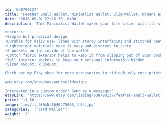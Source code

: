 ```yaml
---
id: '638790137'
title: 'Feather Small Wallet, Minimalist Wallet, Slim Wallet, Womens Wallet, Travel Wallet, Vegan Wallet, Card Wallet, Credit Card Wallet, Wallet'
date: '2018-09-02 22:26:30 -0400'
description: 'This Minimalist Wallet makes your life easier with its slim design, making it easy to keep a wallet in your pocket. Functioning as a regular wallet, it easily holds your frequently used cards, IDs, business cards, and some folded bills. Perfect to take on a night out or to travel with to keep your personal information safe. Practical to run errands with, as it stays on your body when you need it.

Features:
•Simple but practical design
•Durable for daily use- lined with sturdy interfacing and stitched neatly with experience
•Lightweight materials make it easy and discreet to carry
•2 pockets on the inside of the wallet
•Cotton fabric exterior helps to keep it from slipping out of your pocket
•Tall interior pockets to keep your personal information hidden
•Sized 4&quot; x 3&quot; 

Check out my Etsy shop for more accessories in ridiculously cute prints:

www.etsy.com/shop/makeyourselfdesigns

Interested in a custom order? Send me a message!'
etsyLink: 'https://www.etsy.com/listing/638790137/feather-small-wallet-minimalist-wallet?utm_source=synctostaticsite&utm_medium=api&utm_campaign=api'
price: '11.50'
image: 'img/il_570xN.1646475065_thle.jpg'
categories: '["Card Wallet"]'
weight: '2'
---
```

